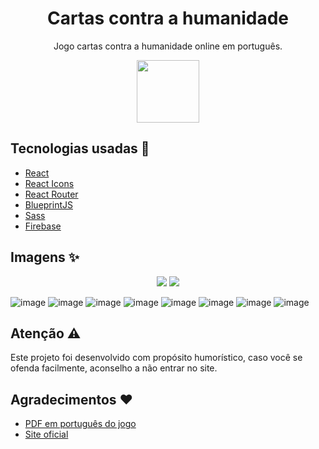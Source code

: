 <h1 align="center">Cartas contra a humanidade</h1>

<p align="center">
Jogo cartas contra a humanidade online em português.
</p>

<p align="center">
  <img width=100 src="https://raw.githubusercontent.com/SilvanoGPM/cards-against-humanity/main/./src/favicon.png" />
</p>

## Tecnologias usadas :rocket:

- [React](https://pt-br.reactjs.org/)
- [React Icons](https://react-icons.github.io/react-icons/)
- [React Router](https://reactrouter.com/)
- [BlueprintJS](https://blueprintjs.com/)
- [Sass](https://sass-lang.com/)
- [Firebase](https://firebase.google.com)

## Imagens :sparkles:

<p align="center">
  <img src="https://user-images.githubusercontent.com/59753526/164973933-b4687e62-f594-4f0c-94bb-1ef738e95b63.png" />
  <img src="https://user-images.githubusercontent.com/59753526/164973938-29476573-bfdb-4f6a-ace1-219a07adc454.png" />
</p>

![image](https://user-images.githubusercontent.com/59753526/164974018-45cba896-cd84-49dc-8ebe-1edd71a2ded6.png)
![image](https://user-images.githubusercontent.com/59753526/164973889-ad3a3630-e3e0-49a0-b589-5161295b3fb4.png)
![image](https://user-images.githubusercontent.com/59753526/164973982-3dc64e91-e209-4d3d-9375-be2d552e4fed.png)
![image](https://user-images.githubusercontent.com/59753526/164973999-716ed8f1-4779-48bf-bb24-f7ba16e58824.png)
![image](https://user-images.githubusercontent.com/59753526/164974037-24b3dfdb-843d-4d45-bd3c-2d9fd0101e06.png)
![image](https://user-images.githubusercontent.com/59753526/164974043-fb381ce5-8120-41ff-b8bc-cccc5b6bcddd.png)
![image](https://user-images.githubusercontent.com/59753526/164974052-36227ea5-5da2-45dd-b321-7329318adea6.png)
![image](https://user-images.githubusercontent.com/59753526/164974061-686fba0f-4c63-49ac-bee7-7a6598f9d068.png)

## Atenção :warning:

Este projeto foi desenvolvido com propósito humorístico, caso você se ofenda facilmente, aconselho a não entrar no site.

## Agradecimentos :heart:

- [PDF em português do jogo](https://www.ludopedia.com.br/jogo/cards-against-humanity/anexos/104033)
- [Site oficial](https://www.cardsagainsthumanity.com/)
